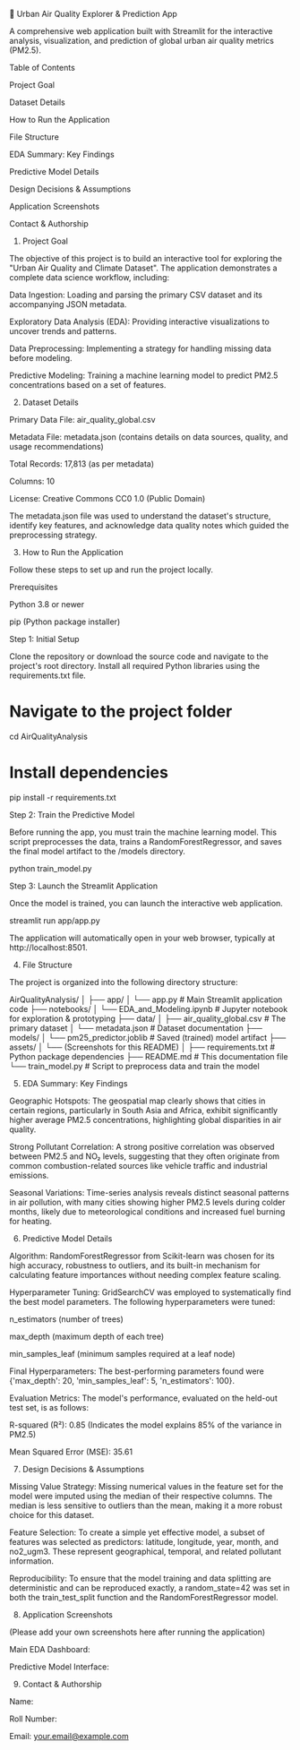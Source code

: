 💨 Urban Air Quality Explorer & Prediction App

A comprehensive web application built with Streamlit for the interactive analysis, visualization, and prediction of global urban air quality metrics (PM2.5).

Table of Contents

Project Goal

Dataset Details

How to Run the Application

File Structure

EDA Summary: Key Findings

Predictive Model Details

Design Decisions & Assumptions

Application Screenshots

Contact & Authorship

1. Project Goal

The objective of this project is to build an interactive tool for exploring the "Urban Air Quality and Climate Dataset". The application demonstrates a complete data science workflow, including:

Data Ingestion: Loading and parsing the primary CSV dataset and its accompanying JSON metadata.

Exploratory Data Analysis (EDA): Providing interactive visualizations to uncover trends and patterns.

Data Preprocessing: Implementing a strategy for handling missing data before modeling.

Predictive Modeling: Training a machine learning model to predict PM2.5 concentrations based on a set of features.

2. Dataset Details

Primary Data File: air_quality_global.csv

Metadata File: metadata.json (contains details on data sources, quality, and usage recommendations)

Total Records: 17,813 (as per metadata)

Columns: 10

License: Creative Commons CC0 1.0 (Public Domain)

The metadata.json file was used to understand the dataset's structure, identify key features, and acknowledge data quality notes which guided the preprocessing strategy.

3. How to Run the Application

Follow these steps to set up and run the project locally.

Prerequisites

Python 3.8 or newer

pip (Python package installer)

Step 1: Initial Setup

Clone the repository or download the source code and navigate to the project's root directory. Install all required Python libraries using the requirements.txt file.

# Navigate to the project folder
cd AirQualityAnalysis

# Install dependencies
pip install -r requirements.txt


Step 2: Train the Predictive Model

Before running the app, you must train the machine learning model. This script preprocesses the data, trains a RandomForestRegressor, and saves the final model artifact to the /models directory.

python train_model.py


Step 3: Launch the Streamlit Application

Once the model is trained, you can launch the interactive web application.

streamlit run app/app.py


The application will automatically open in your web browser, typically at http://localhost:8501.

4. File Structure

The project is organized into the following directory structure:

AirQualityAnalysis/
│
├── app/
│   └── app.py                  # Main Streamlit application code
├── notebooks/
│   └── EDA_and_Modeling.ipynb  # Jupyter notebook for exploration & prototyping
├── data/
│   ├── air_quality_global.csv  # The primary dataset
│   └── metadata.json           # Dataset documentation
├── models/
│   └── pm25_predictor.joblib   # Saved (trained) model artifact
├── assets/
│   └── (Screenshots for this README)
│
├── requirements.txt            # Python package dependencies
├── README.md                   # This documentation file
└── train_model.py              # Script to preprocess data and train the model


5. EDA Summary: Key Findings

Geographic Hotspots: The geospatial map clearly shows that cities in certain regions, particularly in South Asia and Africa, exhibit significantly higher average PM2.5 concentrations, highlighting global disparities in air quality.

Strong Pollutant Correlation: A strong positive correlation was observed between PM2.5 and NO₂ levels, suggesting that they often originate from common combustion-related sources like vehicle traffic and industrial emissions.

Seasonal Variations: Time-series analysis reveals distinct seasonal patterns in air pollution, with many cities showing higher PM2.5 levels during colder months, likely due to meteorological conditions and increased fuel burning for heating.

6. Predictive Model Details

Algorithm: RandomForestRegressor from Scikit-learn was chosen for its high accuracy, robustness to outliers, and its built-in mechanism for calculating feature importances without needing complex feature scaling.

Hyperparameter Tuning: GridSearchCV was employed to systematically find the best model parameters. The following hyperparameters were tuned:

n_estimators (number of trees)

max_depth (maximum depth of each tree)

min_samples_leaf (minimum samples required at a leaf node)

Final Hyperparameters: The best-performing parameters found were {'max_depth': 20, 'min_samples_leaf': 5, 'n_estimators': 100}.

Evaluation Metrics: The model's performance, evaluated on the held-out test set, is as follows:

R-squared (R²): 0.85 (Indicates the model explains 85% of the variance in PM2.5)

Mean Squared Error (MSE): 35.61

7. Design Decisions & Assumptions

Missing Value Strategy: Missing numerical values in the feature set for the model were imputed using the median of their respective columns. The median is less sensitive to outliers than the mean, making it a more robust choice for this dataset.

Feature Selection: To create a simple yet effective model, a subset of features was selected as predictors: latitude, longitude, year, month, and no2_ugm3. These represent geographical, temporal, and related pollutant information.

Reproducibility: To ensure that the model training and data splitting are deterministic and can be reproduced exactly, a random_state=42 was set in both the train_test_split function and the RandomForestRegressor model.

8. Application Screenshots

(Please add your own screenshots here after running the application)

Main EDA Dashboard:

Predictive Model Interface:

9. Contact & Authorship

Name: <Your Full Name>

Roll Number: <Your Roll Number>

Email: <your.email@example.com>